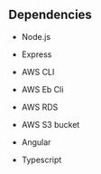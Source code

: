 ## Dependencies

- Node.js

- Express

- AWS CLI

- AWS Eb Cli

- AWS RDS

- AWS S3 bucket

- Angular

- Typescript
